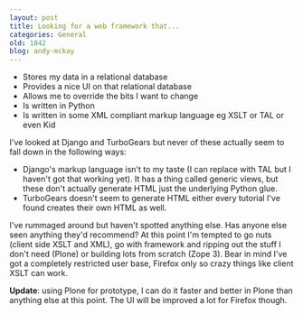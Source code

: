 ```yaml
---
layout: post
title: Looking for a web framework that...
categories: General
old: 1842
blog: andy-mckay
---
```

<ul>
	<li>Stores my data in a relational database</li>
	<li>Provides a nice UI on that relational database</li>
	<li>Allows me to override the bits I want to change</li>
	<li>Is written in Python</li>
	<li>Is written in some XML compliant markup language eg XSLT or TAL or even Kid</li>
</ul>

I've looked at Django and TurboGears but never of these actually seem to fall down in the following ways:

<ul>
	<li>Django's markup language isn't to my taste (I can replace with TAL but I haven't got that working yet). It has a thing called generic views, but these don't actually generate HTML just the underlying Python glue.</li>
	<li>TurboGears doesn't seem to generate HTML either every tutorial I've found creates their own HTML as well.</li>
</ul>

I've rummaged around but haven't spotted anything else. Has anyone else seen anything they'd recommend? At this point I'm tempted to go nuts (client side XSLT and XML), go with framework and ripping out the stuff I don't need (Plone) or building lots from scratch (Zope 3). Bear in mind I've got a completely restricted user base, Firefox only so crazy things like client XSLT can work.

<strong>Update</strong>: using Plone for prototype, I can do it faster and better in Plone than anything else at this point. The UI will be improved a lot for Firefox though.